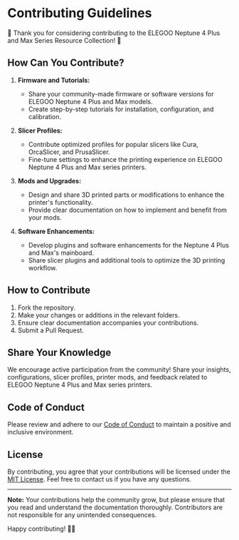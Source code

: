 # Contributing Guidelines

🎉 Thank you for considering contributing to the ELEGOO Neptune 4 Plus and Max Series Resource Collection! 🚀

## How Can You Contribute?

1. **Firmware and Tutorials:**

   - Share your community-made firmware or software versions for ELEGOO Neptune 4 Plus and Max models.
   - Create step-by-step tutorials for installation, configuration, and calibration.
2. **Slicer Profiles:**

   - Contribute optimized profiles for popular slicers like Cura, OrcaSlicer, and PrusaSlicer.
   - Fine-tune settings to enhance the printing experience on ELEGOO Neptune 4 Plus and Max series printers.
3. **Mods and Upgrades:**

   - Design and share 3D printed parts or modifications to enhance the printer's functionality.
   - Provide clear documentation on how to implement and benefit from your mods.
4. **Software Enhancements:**

   - Develop plugins and software enhancements for the Neptune 4 Plus and Max's mainboard.
   - Share slicer plugins and additional tools to optimize the 3D printing workflow.

## How to Contribute

1. Fork the repository.
2. Make your changes or additions in the relevant folders.
3. Ensure clear documentation accompanies your contributions.
4. Submit a Pull Request.

## Share Your Knowledge

We encourage active participation from the community! Share your insights, configurations, slicer profiles, printer mods, and feedback related to ELEGOO Neptune 4 Plus and Max series printers.

## Code of Conduct

Please review and adhere to our [Code of Conduct](CODE_OF_CONDUCT.md) to maintain a positive and inclusive environment.

## License

By contributing, you agree that your contributions will be licensed under the [MIT License](LICENSE). Feel free to contact us if you have any questions.

---

**Note:** Your contributions help the community grow, but please ensure that you read and understand the documentation thoroughly. Contributors are not responsible for any unintended consequences.

Happy contributing! 🚀✨
